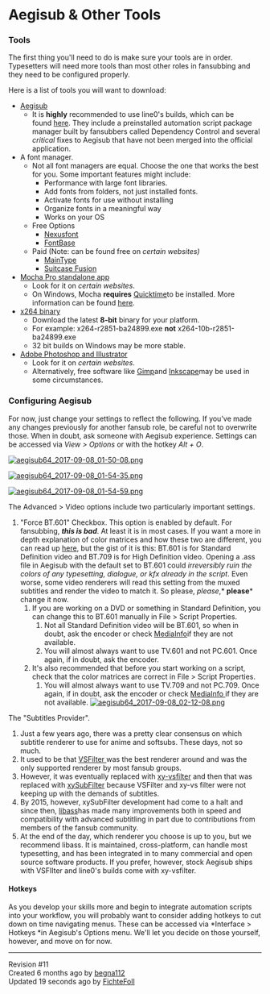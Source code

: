 <div id="page-show" class="container">

<div class="row">

<div class="col-md-8 col-md-offset-2">

<div class="page-content">

<div data-ng-non-bindable="">

# Aegisub & Other Tools

<div style="clear:left;">

</div>

### Tools

The first thing you'll need to do is make sure your tools are in order.
Typesetters will need more tools than most other roles in fansubbing and
they need to be configured properly. 

Here is a list of tools you will want to download:

  - [Aegisub](http://www.aegisub.org)
      - It is **highly** recommended to use line0's builds, which can be
        found [here](https://files.line0.eu/builds/Aegisub/). They
        include a preinstalled automation script package manager built
        by fansubbers called Dependency Control and several *critical*
        fixes to Aegisub that have not been merged into the official
        application.
  - A font manager. 
      - Not all font managers are equal. Choose the one that works the
        best for you. Some important features might include:
          - Performance with large font libraries.
          - Add fonts from folders, not just installed fonts.
          - Activate fonts for use without installing
          - Organize fonts in a meaningful way
          - Works on your OS
      - Free Options
          - [Nexusfont](http://www.xiles.net)
          - [FontBase](http://fontba.se)
      - Paid (Note: can be found free on *certain
            websites)*  
          - [MainType](http://www.high-logic.com/font-manager/maintype.html)
          - [Suitcase
            Fusion](https://www.extensis.com/products/font-management/suitcase-fusion/)
  - [Mocha Pro standalone
    app](https://www.imagineersystems.com/products/mocha-pro/)
      - Look for it on *certain websites*.
      - On Windows, Mocha **requires**
        [Quicktime](https://support.apple.com/kb/DL837?locale=en_US)to
        be installed. More information can be found
        [here](http://www.imagineersystems.com/support/support-faq/#quicktime-on-windows).
  - [x264 binary](https://download.videolan.org/x264/binaries/)
      - Download the latest **8-bit** binary for your platform.
      - For example: x264-r2851-ba24899.exe
        **not** x264-10b-r2851-ba24899.exe
      - 32 bit builds on Windows may be more stable.
  - [Adobe Photoshop and
    Illustrator](http://www.adobe.com/creativecloud.html)
      - Look for it on *certain websites*.
      - Alternatively, free software like
        [Gimp](https://www.gimp.org)and
        [Inkscape](https://inkscape.org/en/)may be used in some
        circumstances.

### Configuring Aegisub

For now, just change your settings to reflect the following. If you've
made any changes previously for another fansub role, be careful not to
overwrite those. When in doubt, ask someone with Aegisub experience.
Settings can be accessed via *View \> Options* or with the hotkey *Alt +
O*.

[![aegisub64\_2017-09-08\_01-50-08.png](images/cnvimage100.png)](http://34.201.151.95/uploads/images/gallery/2017-09-Sep/aegisub64_2017-09-08_01-50-08.png)

[![aegisub64\_2017-09-08\_01-54-35.png](images/cnvimage101.png)](http://34.201.151.95/uploads/images/gallery/2017-09-Sep/aegisub64_2017-09-08_01-54-35.png)

[![aegisub64\_2017-09-08\_01-54-59.png](images/cnvimage102.png)](http://34.201.151.95/uploads/images/gallery/2017-09-Sep/aegisub64_2017-09-08_01-54-59.png)

The Advanced \> Video options include two particularly important
settings.

1.  "Force BT.601" Checkbox. This option is enabled by default. For
    fansubbing, ***this is bad***. At least it is in most cases. If you
    want a more in depth explanation of color matrices and how these two
    are different, you can read up
    [here](http://blog.maxofs2d.net/post/148346073513/bt601-vs-bt709),
    but the gist of it is this: BT.601 is for Standard Definition video
    and BT.709 is for High Definition video. Opening a .ass file in
    Aegisub with the default set to BT.601 could *irreversibly ruin the
    colors of any typesetting, dialogue, or kfx already in the script*.
    Even worse, some video renderers will read this setting from the
    muxed subtitles and render the video to match it. So
    please, *please*,* **please*** change it now. 
    1.  If you are working on a DVD or something in Standard Definition,
        you can change this to BT.601 manually in File \> Script
        Properties. 
        1.  Not all Standard Definition video will be BT.601, so when in
            doubt, ask the encoder or check
            [MediaInfo](https://mediaarea.net/en/MediaInfo)if they are
            not available.
        2.  You will almost always want to use TV.601 and not PC.601.
            Once again, if in doubt, ask the encoder.
    2.  It's also recommended that before you start working on a script,
        check that the color matrices are correct in File \> Script
        Properties. 
        1.  You will almost always want to use TV.709 and not PC.709.
            Once again, if in doubt, ask the encoder or
            check [MediaInfo ](https://mediaarea.net/en/MediaInfo)if
            they are not
    available.
    [![aegisub64\_2017-09-08\_02-12-08.png](images/cnvimage103.png)](http://34.201.151.95/uploads/images/gallery/2017-09-Sep/aegisub64_2017-09-08_02-12-08.png)

The "Subtitles Provider". 

1.  Just a few years ago, there was a pretty clear consensus on which
    subtitle renderer to use for anime and softsubs. These days, not so
    much.
2.  It used to be that
    [VSFilter ](https://sourceforge.net/projects/guliverkli/files/VSFilter/)was
    the best renderer around and was the only supported renderer by most
    fansub groups.
3.  However, it was eventually replaced
    with [xy-vsfilter](https://forum.doom9.org/showthread.php?t=168282) and
    then that was replaced
    with [xySubFilter](https://forum.doom9.org/showthread.php?t=168282)
    because VSFilter and xy-vs filter were not keeping up with the
    demands of subtitles.
4.  By 2015, however, xySubFilter development had come to a halt and
    since then, [libass](https://github.com/libass/libass)has made many
    improvements both in speed and compatibility with advanced
    subtitling in part due to contributions from members of the fansub
    community. 
5.  At the end of the day, which renderer you choose is up to you, but
    we recommend libass. It is maintained, cross-platform, can handle
    most typesetting, and has been integrated in to many commercial and
    open source software products. If you prefer, however, stock Aegisub
    ships with VSFIlter and line0's builds come with xy-vsfilter.

#### Hotkeys

As you develop your skills more and begin to integrate automation
scripts into your workflow, you will probably want to consider adding
hotkeys to cut down on time navigating menus. These can be accessed via
*Interface \> Hotkeys *in Aegisub's Options menu. We'll let you decide
on those yourself, however, and move on for now.

</div>

-----

Revision \#11  
Created <span title="Fri, Sep 8, 2017 5:43 AM">6 months ago</span> by
[begna112](http://34.234.192.3/user/3)  
Updated <span title="Fri, Mar 16, 2018 1:40 AM">19 seconds ago</span> by
[FichteFoll](http://34.234.192.3/user/10)

</div>

</div>

</div>

</div>
